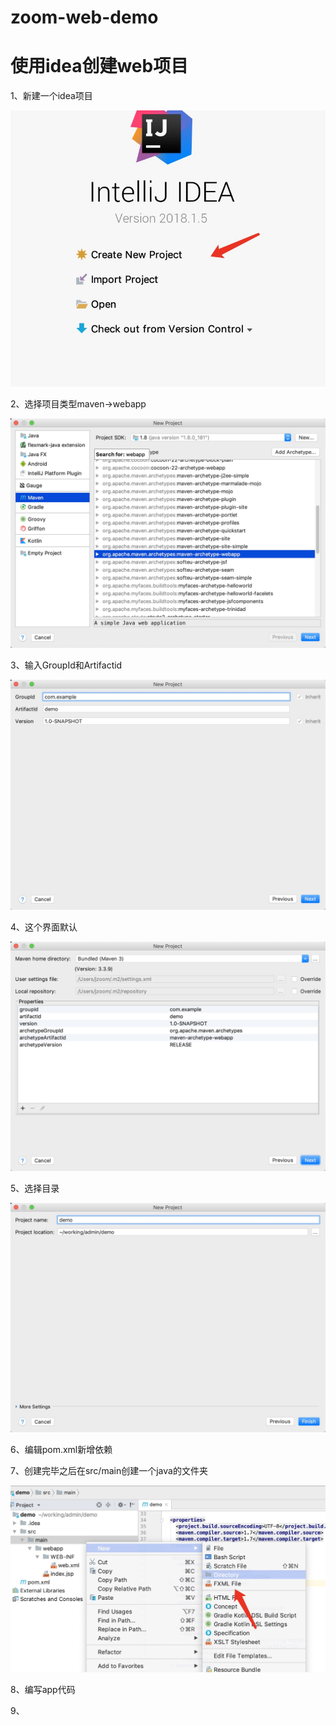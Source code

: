 # zoom-web-demo


# 使用idea创建web项目

1、新建一个idea项目

![](images/idea/1.png)

2、选择项目类型maven->webapp

![](images/idea/0.png)

3、输入GroupId和Artifactid

![](images/idea/2.png)

4、这个界面默认

![](images/idea/4.png)

5、选择目录

![](images/idea/3.png)


6、编辑pom.xml新增依赖



7、创建完毕之后在src/main创建一个java的文件夹

![](images/idea/5.png)

8、编写app代码

9、


